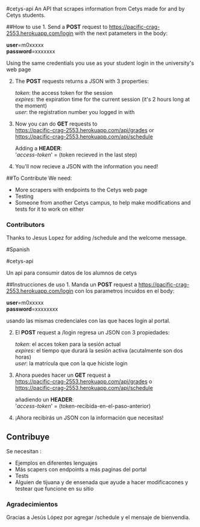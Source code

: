#cetys-api
An API that scrapes information from Cetys made for and by Cetys students.

##How to use
1. 
   Send a **POST** request to https://pacific-crag-2553.herokuapp.com/login with the 
   next patameters in the body:

   **user**=m0xxxxx  
   **password**=xxxxxxx  
   
   Using the same credentials you use as your student login in the university's web page

2. 
   The **POST** requests returns a JSON with 3 properties:

   *token*: the access token for the session  
   *expires*: the expiration time for the current session (it's 2 hours long at the moment)  
   *user*: the registration number you logged in with  

3. 
   Now you can do **GET** requests to  
   https://pacific-crag-2553.herokuapp.com/api/grades or  
   https://pacific-crag-2553.herokuapp.com/api/schedule  

   Adding a **HEADER**:  
   '*access-token*' = (token recieved in the last step)

4. 
   You'll now recieve a JSON with the information  you need!

##To Contribute
We need:
- More scrapers with endpoints to the Cetys web page
- Testing
- Someone from another Cetys campus, to help make modifications and tests for it to work on either

### Contributors 
Thanks to Jesus Lopez for adding /schedule and the welcome message.

#Spanish 

#cetys-api

Un api para consumir datos de los alumnos de cetys

##Instrucciones de uso
1. 
   Manda un **POST** request a https://pacific-crag-2553.herokuapp.com/login con los
   parametros incuidos en el body:

   **user**=m0xxxxx  
   **password**=xxxxxxxx

   usando las mismas credenciales con las que haces login al portal.

2. 
   El **POST** request a /login regresa un JSON con 3 propiedades:

   *token*: el acces token para la sesión actual  
   *expires*: el tiempo que durará la sesión activa (acutalmente son dos horas)  
   *user*: la matrícula que con la que hiciste login

3. 
   Ahora puedes hacer un **GET** request a  
   https://pacific-crag-2553.herokuapp.com/api/grades o  
   https://pacific-crag-2553.herokuapp.com/api/schedule

   añadiendo un **HEADER**:  
   '*access-token*' = (token-recibida-en-el-paso-anterior)

4. 
   ¡Ahora recibirás un JSON con la información que necesitas!

## Contribuye
Se necesitan : 
- Ejemplos en diferentes lenguajes
- Más scapers con endpoints a más paginas del portal
- Tests
- Alguien de tijuana y de ensenada que ayude a hacer modificacones y testear que funcione en su sitio

### Agradecimientos
Gracias a Jesús López por agregar /schedule y el mensaje de bienvendia.
